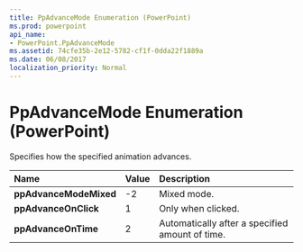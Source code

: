 ```yaml
---
title: PpAdvanceMode Enumeration (PowerPoint)
ms.prod: powerpoint
api_name:
- PowerPoint.PpAdvanceMode
ms.assetid: 74cfe35b-2e12-5782-cf1f-0dda22f1889a
ms.date: 06/08/2017
localization_priority: Normal
---
```



# PpAdvanceMode Enumeration (PowerPoint)

Specifies how the specified animation advances.



|Name|Value|Description|
|:-----|:-----|:-----|
|**ppAdvanceModeMixed**|-2|Mixed mode.|
|**ppAdvanceOnClick**|1|Only when clicked.|
|**ppAdvanceOnTime**|2|Automatically after a specified amount of time.|

